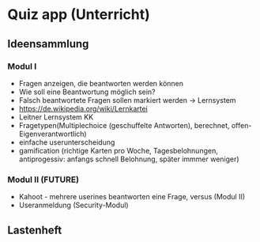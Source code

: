 # Quiz app (Unterricht)

## Ideensammlung

### Modul I
- Fragen anzeigen, die beantworten werden können
- Wie soll eine Beantwortung möglich sein?
- Falsch beantwortete Fragen sollen markiert werden -> Lernsystem
- https://de.wikipedia.org/wiki/Lernkartei
- Leitner Lernsystem KK
- Fragetypen(Multiplechoice (geschuffelte Antworten), berechnet, offen-Eigenverantwortlich)
- einfache userunterscheidung
- gamification (richtige Karten pro Woche, Tagesbelohnungen, antiprogessiv: anfangs schnell Belohnung, später immmer weniger)

### Modul II (FUTURE)
- Kahoot - mehrere userines beantworten eine Frage, versus (Modul II)
- Useranmeldung (Security-Modul)


## Lastenheft
